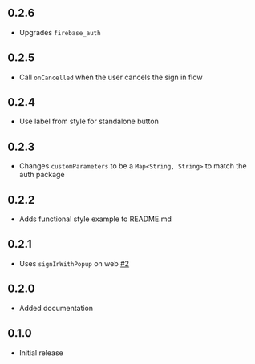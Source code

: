 ## 0.2.6
- Upgrades `firebase_auth`

## 0.2.5
- Call `onCancelled` when the user cancels the sign in flow

## 0.2.4
- Use label from style for standalone button

## 0.2.3
- Changes `customParameters` to be a `Map<String, String>` to match the auth package

## 0.2.2
- Adds functional style example to README.md

## 0.2.1
- Uses `signInWithPopup` on web [#2](https://github.com/IO-Design-Team/firebase_ui_oauth_oidc/pull/2)

## 0.2.0
- Added documentation

## 0.1.0
- Initial release
